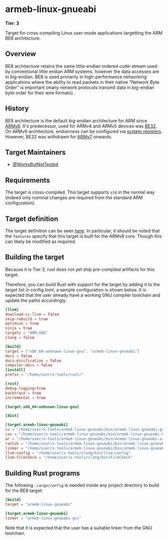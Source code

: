 # armeb-linux-gnueabi
**Tier: 3**

Target for cross-compiling Linux user-mode applications targetting the ARM BE8 architecture.

## Overview
BE8 architecture retains the same little-endian ordered code-stream used by conventional little endian ARM systems, however the data accesses are in big-endian. BE8 is used primarily in high-performance networking applications where the ability to read packets in their native "Network Byte Order" is important (many network protocols transmit data in big-endian byte order for their wire formats).

## History
BE8 architecture is the default big-endian architecture for ARM since [ARMv6](https://developer.arm.com/documentation/101754/0616/armlink-Reference/armlink-Command-line-Options/--be8?lang=en). It's predecessor, used for ARMv4 and ARMv5 devices was [BE32](https://developer.arm.com/documentation/dui0474/j/linker-command-line-options/--be32). On ARMv6 architecture, endianness can be configured via [system registers](https://developer.arm.com/documentation/ddi0290/g/unaligned-and-mixed-endian-data-access-support/mixed-endian-access-support/interaction-between-the-bus-protocol-and-the-core-endianness). However, BE32 was withdrawn for [ARMv7](https://developer.arm.com/documentation/ddi0406/cb/Appendixes/Deprecated-and-Obsolete-Features/Obsolete-features/Support-for-BE-32-endianness-model) onwards.

## Target Maintainers
* [@WorksButNotTested](https://github.com/WorksButNotTested)

## Requirements
The target is cross-compiled. This target supports `std` in the normal way (indeed only nominal changes are required from the standard ARM configuration).

## Target definition
The target definition can be seen [here](../../../../../compiler/rustc_target/src/spec/armeb_linux_gnueabi.rs). In particular, it should be noted that the `features` specify that this target is built for the ARMv8 core. Though this can likely be modified as required.

## Building the target
Because it is Tier 3, rust does not yet ship pre-compiled artifacts for this target.

Therefore, you can build Rust with support for the target by adding it to the target list in config.toml, a sample configuration is shown below. It is expected that the user already have a working GNU compiler toolchain and update the paths accordingly.

```toml
[llvm]
download-ci-llvm = false
skip-rebuild = true
optimize = true
ninja = true
targets = "ARM;X86"
clang = false

[build]
target = ["x86_64-unknown-linux-gnu", "armeb-linux-gnueabi"]
docs = false
docs-minification = false
compiler-docs = false
[install]
prefix = "/home/user/x-tools/rust/"

[rust]
debug-logging=true
backtrace = true
incremental = true

[target.x86_64-unknown-linux-gnu]

[dist]

[target.armeb-linux-gnueabi]
cc = "/home/user/x-tools/armeb-linux-gnueabi/bin/armeb-linux-gnueabi-gcc"
cxx = "/home/user/x-tools/armeb-linux-gnueabi/bin/armeb-linux-gnueabi-g++"
ar = "/home/user/x-tools/armeb-linux-gnueabi/bin/armeb-linux-gnueabi-ar"
ranlib = "/home/user/x-tools/armeb-linux-gnueabi/bin/armeb-linux-gnueabi-ranlib"
linker = "/home/user/x-tools/armeb-linux-gnueabi/bin/armeb-linux-gnueabi-gcc"
llvm-config = "/home/user/x-tools/clang/bin/llvm-config"
llvm-filecheck = "/home/user/x-tools/clang/bin/FileCheck"
```

## Building Rust programs

The following `.cargo/config` is needed inside any project directory to build for the BE8 target:

```toml
[build]
target = "armeb-linux-gnueabi"

[target.armeb-linux-gnueabi]
linker = "armeb-linux-gnueabi-gcc"
```

Note that it is expected that the user has a suitable linker from the GNU toolchain.
